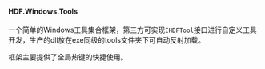 #### HDF.Windows.Tools

一个简单的Windows工具集合框架，第三方可实现`IHDFTool`接口进行自定义工具开发，生产的dll放在exe同级的tools文件夹下可自动反射加载。

框架主要提供了全局热键的快捷使用。